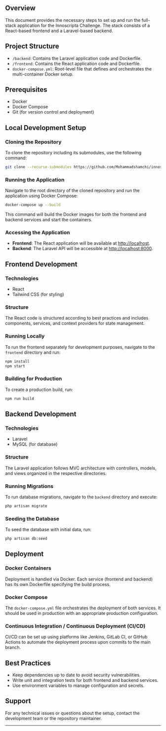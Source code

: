 
## Overview

This document provides the necessary steps to set up and run the full-stack application for the Innoscripta Challenge. The stack consists of a React-based frontend and a Laravel-based backend.

## Project Structure

- `/backend`: Contains the Laravel application code and Dockerfile.
- `/frontend`: Contains the React application code and Dockerfile.
- `docker-compose.yml`: Root-level file that defines and orchestrates the multi-container Docker setup.

## Prerequisites

- Docker
- Docker Compose
- Git (for version control and deployment)

## Local Development Setup

### Cloning the Repository

To clone the repository including its submodules, use the following command:

```sh
git clone --recurse-submodules https://github.com/Mohammadshamchi/innoscripta-challenge.git
```

### Running the Application

Navigate to the root directory of the cloned repository and run the application using Docker Compose:

```sh
docker-compose up --build
```

This command will build the Docker images for both the frontend and backend services and start the containers.

### Accessing the Application

- **Frontend**: The React application will be available at [http://localhost](http://localhost).
- **Backend**: The Laravel API will be accessible at [http://localhost:8000](http://localhost:8000).

## Frontend Development

### Technologies

- React
- Tailwind CSS (for styling)

### Structure

The React code is structured according to best practices and includes components, services, and context providers for state management.

### Running Locally

To run the frontend separately for development purposes, navigate to the `frontend` directory and run:

```sh
npm install
npm start
```

### Building for Production

To create a production build, run:

```sh
npm run build
```

## Backend Development

### Technologies

- Laravel
- MySQL (for database)

### Structure

The Laravel application follows MVC architecture with controllers, models, and views organized in the respective directories.

### Running Migrations

To run database migrations, navigate to the `backend` directory and execute:

```sh
php artisan migrate
```

### Seeding the Database

To seed the database with initial data, run:

```sh
php artisan db:seed
```

## Deployment

### Docker Containers

Deployment is handled via Docker. Each service (frontend and backend) has its own Dockerfile specifying the build process.

### Docker Compose

The `docker-compose.yml` file orchestrates the deployment of both services. It should be used in production with an appropriate production configuration.

### Continuous Integration / Continuous Deployment (CI/CD)

CI/CD can be set up using platforms like Jenkins, GitLab CI, or GitHub Actions to automate the deployment process upon commits to the main branch.

## Best Practices

- Keep dependencies up to date to avoid security vulnerabilities.
- Write unit and integration tests for both frontend and backend services.
- Use environment variables to manage configuration and secrets.

## Support

For any technical issues or questions about the setup, contact the development team or the repository maintainer.

---
